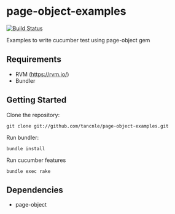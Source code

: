 page-object-examples
====================

[![Build
Status](https://secure.travis-ci.org/tancnle/page-object-examples.png)](http://travis-ci.org/tancnle/page-object-examples)

Examples to write cucumber test using page-object gem

## Requirements

- RVM (https://rvm.io/)
- Bundler

## Getting Started

Clone the repository:

    git clone git://github.com/tancnle/page-object-examples.git

Run bundler:

    bundle install

Run cucumber features

    bundle exec rake
    
## Dependencies

- page-object